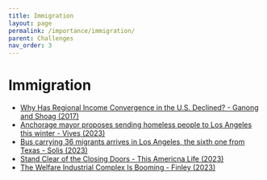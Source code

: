 ```yaml
---
title: Immigration
layout: page
permalink: /importance/immigration/
parent: Challenges
nav_order: 3
---
```


# **Immigration**

<ul>
<li> <a href="https://www.nber.org/system/files/working_papers/w23609/w23609.pdf"> Why Has Regional Income Convergence in the U.S. Declined? - Ganong and Shoag (2017)</a> </li>
<li> <a href="https://www.latimes.com/california/story/2023-07-28/anchorage-mayor-proposes-sending-homeless-people-to-los-angeles-this-winter"> Anchorage mayor proposes sending homeless people to Los Angeles this winter - Vives (2023) </a> </li>
<li> <a href="https://www.latimes.com/california/story/2023-07-27/bus-carrying-36-migrants-arrives-in-los-angeles-from-texas"> Bus carrying 36 migrants arrives in Los Angeles, the sixth one from Texas - Solis (2023)</a></li>

<li> <a href="https://www.thisamericanlife.org/818/stand-clear-of-the-closing-doors"> Stand Clear of the Closing Doors - This Americna Life (2023) </a></li>

<li> <a href="https://www.wsj.com/articles/the-welfare-industrial-complex-is-booming-3a7ad15c?mod=WTRN_pos2&cx_testId=3&cx_testVariant=cx_169&cx_artPos=1"> The Welfare Industrial Complex Is Booming - Finley (2023) </a></li>
</ul>